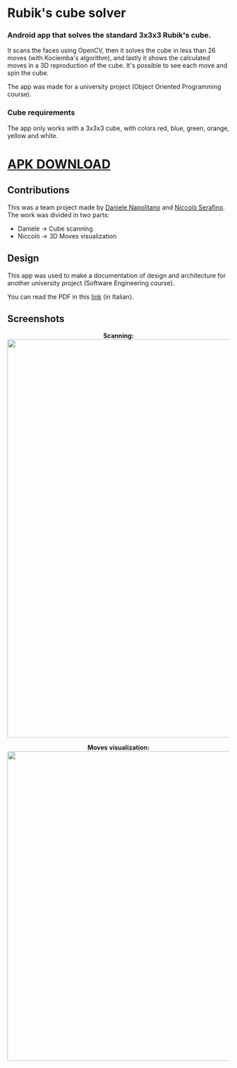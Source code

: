 # Rubik's cube solver
### Android app that solves the standard 3x3x3 Rubik's cube.
It scans the faces using OpenCV, then it solves the cube in less than 26 moves (with Kociemba's algorithm), and lastly it shows the calculated moves in a 3D reproduction of the cube. 
It's possible to see each move and spin the cube.

The app was made for a university project (Object Oriented Programming course).
### Cube requirements 
The app only works with a 3x3x3 cube, with colors red, blue, green, orange, yellow and white.

# [APK DOWNLOAD](https://github.com/danielenapo/Rubik-s-cube-solver/releases/download/v1.0/rubik.apk)

## Contributions
This was a team project made by [Daniele Napolitano](https://github.com/danielenapo) and [Niccolò Serafino](https://github.com/serafinon). The work was divided in two parts:
* Daniele -> Cube scanning
* Niccolò -> 3D Moves visualization

## Design
This app was used to make a documentation of design and architecture for another university project (Software Engineering course).

You can read the PDF in this [link](https://github.com/danielenapo/Rubik-s-cube-solver/blob/master/Design.pdf) (in Italian). <br>


## Screenshots
<div align="center">
  <b>Scanning:</b><br>
  <img src="https://user-images.githubusercontent.com/33985608/152869590-5c9b2360-063c-490f-a6a0-7c8927f23990.png" width="900"/>

   <b>Moves visualization:</b><br>
  <img src="https://user-images.githubusercontent.com/33985608/152869631-b73221ce-54d0-4d5b-bdd1-a3e08c073212.png" height="700"/>
</div>


